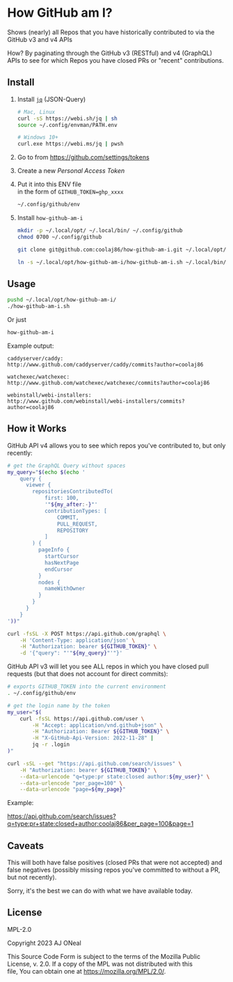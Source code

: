 # How GitHub am I?

Shows (nearly) all Repos that you have historically contributed to via the GitHub v3 and v4 APIs

How? By paginating through the GitHub v3 (RESTful) and v4 (GraphQL) APIs to see for which Repos you have closed PRs or "recent" contributions.

## Install

1. Install [`jq`](https://webinstall.dev/jq) (JSON-Query)
    ```sh
    # Mac, Linux
    curl -sS https://webi.sh/jq | sh
    source ~/.config/envman/PATH.env
    ```
    ```sh
    # Windows 10+
    curl.exe https://webi.ms/jq | pwsh
    ```
2. Go to from https://github.com/settings/tokens
3. Create a new _Personal Access Token_
4. Put it into this ENV file \
   in the form of `GITHUB_TOKEN=ghp_xxxx`
    ```sh
    ~/.config/github/env
    ```
5. Install `how-github-am-i`

    ```sh
    mkdir -p ~/.local/opt/ ~/.local/bin/ ~/.config/github
    chmod 0700 ~/.config/github

    git clone git@github.com:coolaj86/how-github-am-i.git ~/.local/opt/how-github-am-i

    ln -s ~/.local/opt/how-github-am-i/how-github-am-i.sh ~/.local/bin/how-github-am-i
    ```

## Usage

```sh
pushd ~/.local/opt/how-github-am-i/
./how-github-am-i.sh
```

Or just

```sh
how-github-am-i
```

Example output:

```text
caddyserver/caddy:
http://www.github.com/caddyserver/caddy/commits?author=coolaj86

watchexec/watchexec:
http://www.github.com/watchexec/watchexec/commits?author=coolaj86

webinstall/webi-installers:
http://www.github.com/webinstall/webi-installers/commits?author=coolaj86
```

## How it Works

GitHub API v4 allows you to see which repos you've contributed to, but only recently:

```sh
# get the GraphQL Query without spaces
my_query="$(echo $(echo '
    query {
      viewer {
        repositoriesContributedTo(
            first: 100,
            '"${my_after:-}"'
            contributionTypes: [
                COMMIT,
                PULL_REQUEST,
                REPOSITORY
            ]
        ) {
          pageInfo {
            startCursor
            hasNextPage
            endCursor
          }
          nodes {
            nameWithOwner
          }
        }
      }
    }
'))"

curl -fsSL -X POST https://api.github.com/graphql \
    -H 'Content-Type: application/json' \
    -H "Authorization: bearer ${GITHUB_TOKEN}" \
    -d '{"query": "'"${my_query}"'"}'
```

GitHub API v3 will let you see ALL repos in which you have closed pull requests
(but that does not account for direct commits):

```sh
# exports GITHUB_TOKEN into the current environment
. ~/.config/github/env
```

```sh
# get the login name by the token
my_user="$(
    curl -fsSL https://api.github.com/user \
        -H "Accept: application/vnd.github+json" \
        -H "Authorization: Bearer ${GITHUB_TOKEN}" \
        -H "X-GitHub-Api-Version: 2022-11-28" |
        jq -r .login
)"
```

```sh
curl -sSL --get "https://api.github.com/search/issues" \
    -H "Authorization: bearer ${GITHUB_TOKEN}" \
    --data-urlencode "q=type:pr state:closed author:${my_user}" \
    --data-urlencode "per_page=100" \
    --data-urlencode "page=${my_page}"
```

Example:

<https://api.github.com/search/issues?q=type:pr+state:closed+author:coolaj86&per_page=100&page=1>

## Caveats

This will both have false positives (closed PRs that were not accepted) and false negatives (possibly missing repos you've committed to without a PR, but not recently).

Sorry, it's the best we can do with what we have available today.

## License

MPL-2.0

Copyright 2023 AJ ONeal

This Source Code Form is subject to the terms of the Mozilla Public \
License, v. 2.0. If a copy of the MPL was not distributed with this \
file, You can obtain one at <https://mozilla.org/MPL/2.0/>.
